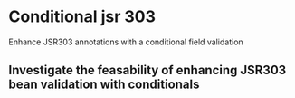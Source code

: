 # Conditional jsr 303
Enhance JSR303 annotations with a conditional field validation

## Investigate the feasability of enhancing JSR303 bean validation with conditionals
